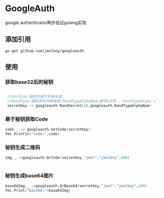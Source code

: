 # GoogleAuth

google authenticator两步验证golang实现

## 添加引用

```shell
go get github.com/jmolboy/googleauth
```




## 使用
### 获取base32后的秘钥

```go

 //strSize:随机的源字符串长度
 //RandType:随机源字符串类型:RandTypeAlphaNum=数字&字符 , RandTypeAlpha = 字母 , RandTypeNum=仅数字 
 secretKey := googleauth.RandSecret(16,googleauth.RandTypeAlphaNum)

```


### 基于秘钥获取Code

```go
code,_ := googleauth.GetCode(secretKey)
fmt.Println("code:",code)
```

### 秘钥生成二维码

```go
img,_ :=googleauth.QrCode(secretKey,"jmol","jmolboy",200)
	
```


### 秘钥生成base64图片

```go
base64Img,_ :=googleauth.QrBase64(secretKey,"jmol","jmolboy",200)
fmt.Print("base64:"+base64Img)
```